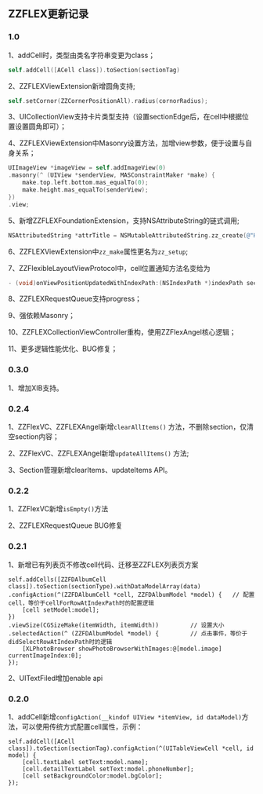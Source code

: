 ## ZZFLEX更新记录

### 1.0
1、addCell时，类型由类名字符串变更为class；

```objective-c
self.addCell([ACell class]).toSection(sectionTag)
```

2、ZZFLEXViewExtension新增圆角支持;

```objective-c
self.setCornor(ZZCornerPositionAll).radius(cornorRadius);
```

3、UICollectionView支持卡片类型支持（设置sectionEdge后，在cell中根据位置设置圆角即可）；

4、ZZFLEXViewExtension中Masonry设置方法，加增view参数，便于设置与自身关系；

```objective-c
UIImageView *imageView = self.addImageView(0)
.masonry(^ (UIView *senderView, MASConstraintMaker *make) {
    make.top.left.bottom.mas_equalTo(0);
    make.height.mas_equalTo(senderView);
})
.view;
```

5、新增ZZFLEXFoundationExtension，支持NSAttributeString的链式调用;

```objective-c
NSAttributedString *attrTitle = NSMutableAttributedString.zz_create(@"Hello world").font([UIFont boldSystemFontOfSize:17]).foregroundColor([UIColor redColor]).object;
```

6、ZZFLEXViewExtension中```zz_make```属性更名为```zz_setup```;

7、ZZFlexibleLayoutViewProtocol中，cell位置通知方法名变给为

```objective-c
- (void)onViewPositionUpdatedWithIndexPath:(NSIndexPath *)indexPath sectionItemCount:(NSInteger)count;
```

8、ZZFLEXRequestQueue支持progress；

9、强依赖Masonry；

10、ZZFLEXCollectionViewController重构，使用ZZFlexAngel核心逻辑；

11、更多逻辑性能优化、BUG修复；

### 0.3.0

1、增加XIB支持。

### 0.2.4

1、ZZFlexVC、ZZFLEXAngel新增```clearAllItems()``` 方法，不删除section，仅清空section内容；

2、ZZFlexVC、ZZFLEXAngel新增```updateAllItems()``` 方法;

3、Section管理新增clearItems、updateItems API。

### 0.2.2
1、ZZFlexVC新增```isEmpty()```方法

2、ZZFLEXRequestQueue BUG修复

### 0.2.1
1、新增已有列表页不修改cell代码、迁移至ZZFLEX列表页方案

```
self.addCells([ZZFDAlbumCell class]).toSection(sectionType).withDataModelArray(data)
.configAction(^(ZZFDAlbumCell *cell, ZZFDAlbumModel *model) {   // 配置cell，等价于cellForRowAtIndexPath时的配置逻辑
    [cell setModel:model];
})
.viewSize(CGSizeMake(itemWidth, itemWidth))         // 设置大小
.selectedAction(^ (ZZFDAlbumModel *model) {         // 点击事件，等价于didSelectRowAtIndexPath时的逻辑
    [XLPhotoBrowser showPhotoBrowserWithImages:@[model.image] currentImageIndex:0];
});
```

2、UITextFiled增加enable api

### 0.2.0
1、addCell新增```configAction(__kindof UIView *itemView, id dataModel)```方法，可以使用传统方式配置cell属性，示例：

```
self.addCell([ACell class]).toSection(sectionTag).configAction(^(UITableViewCell *cell, id model) {
    [cell.textLabel setText:model.name];
    [cell.detailTextLabel setText:model.phoneNumber];
    [cell setBackgroundColor:model.bgColor];
});
```
